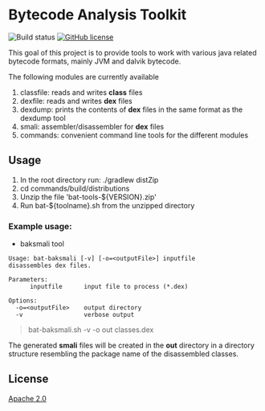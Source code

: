 # Bytecode Analysis Toolkit

![Build status](https://github.com/netomi/bat/workflows/build-status/badge.svg)
[![GitHub license](https://img.shields.io/github/license/netomi/bat)](https://github.com/netomi/bat/blob/master/LICENSE)

This goal of this project is to provide tools to work with various java related bytecode formats, mainly JVM and dalvik bytecode.

The following modules are currently available

1. classfile: reads and writes **class** files
2. dexfile: reads and writes **dex** files
3. dexdump: prints the contents of **dex** files in the same format as the dexdump tool
4. smali: assembler/disassembler for **dex** files
5. commands: convenient command line tools for the different modules

## Usage

1. In the root directory run: ./gradlew distZip
2. cd commands/build/distributions
3. Unzip the file 'bat-tools-${VERSION}.zip'
4. Run bat-${toolname}.sh from the unzipped directory

### Example usage:

* baksmali tool

```shell
Usage: bat-baksmali [-v] [-o=<outputFile>] inputfile
disassembles dex files.

Parameters:
      inputfile      input file to process (*.dex)

Options:
  -o=<outputFile>    output directory
  -v                 verbose output

```
> bat-baksmali.sh -v -o out classes.dex

The generated **smali** files will be created in the **out** directory in a directory structure resembling the package name of the disassembled classes.
## License
[Apache 2.0](http://www.apache.org/licenses/LICENSE-2.0.html)
